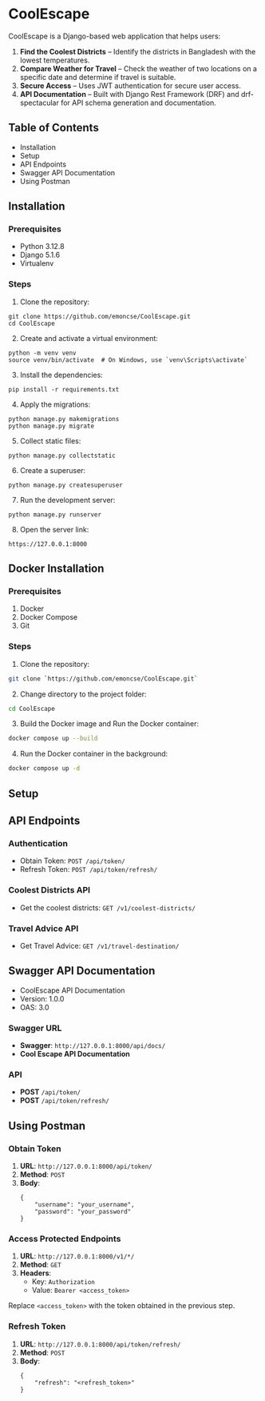 
# CoolEscape

CoolEscape is a Django-based web application that helps users:  

1. **Find the Coolest Districts** – Identify the districts in Bangladesh with the lowest temperatures.  
2. **Compare Weather for Travel** – Check the weather of two locations on a specific date and determine if travel is suitable.  
3. **Secure Access** – Uses JWT authentication for secure user access.  
4. **API Documentation** – Built with Django Rest Framework (DRF) and drf-spectacular for API schema generation and documentation.  

## Table of Contents

- Installation
- Setup
- API Endpoints
- Swagger API Documentation
- Using Postman

## Installation

### Prerequisites

- Python 3.12.8
- Django 5.1.6
- Virtualenv

### Steps

1. Clone the repository:

```
git clone https://github.com/emoncse/CoolEscape.git
cd CoolEscape
```

2. Create and activate a virtual environment:

```
python -m venv venv
source venv/bin/activate  # On Windows, use `venv\Scripts\activate`
```

3. Install the dependencies:

```
pip install -r requirements.txt
```

4. Apply the migrations:

```
python manage.py makemigrations
python manage.py migrate
```

5. Collect static files:

```
python manage.py collectstatic
```

6. Create a superuser:

```
python manage.py createsuperuser
```

7. Run the development server:

```
python manage.py runserver
```

8. Open the server link:

```
https://127.0.0.1:8000
```


## Docker Installation

### Prerequisites
1. Docker
2. Docker Compose
3. Git

### Steps
1. Clone the repository:
```sh 
git clone `https://github.com/emoncse/CoolEscape.git`
````

2. Change directory to the project folder:
```sh
cd CoolEscape
```

3. Build the Docker image and Run the Docker container:
```sh
docker compose up --build
```

4. Run the Docker container in the background:
```sh
docker compose up -d
```


## Setup

## API Endpoints

### Authentication

- Obtain Token: `POST /api/token/`
- Refresh Token: `POST /api/token/refresh/`

### Coolest Districts API

- Get the coolest districts: `GET /v1/coolest-districts/`

### Travel Advice API

- Get Travel Advice: `GET /v1/travel-destination/`

[//]: # (### User Management API)

[//]: # (- Get All Users: `GET /API/users/`)

[//]: # (- Create User: `POST /API/users/`)

[//]: # (- Get User by Username: `GET /API/users/{username}/`)

[//]: # (- Update User by Username: `PUT /API/users/{username}/`)

[//]: # (      - must send authorization token in request body)

[//]: # (- Partially Update User by Username: `PATCH /API/users/{username}/`)

[//]: # (      - must send authorization token in request body)

[//]: # (- Delete User by Username: `DELETE /API/users/{username}/`)

[//]: # (        - must send authorization token in request body)

[//]: # (- Get All Log: `GET /API/logs/`)

[//]: # (- Get Log by id: `GET /API/logs/{id}`)

## Swagger API Documentation

- CoolEscape API Documentation
- Version: 1.0.0
- OAS: 3.0

### Swagger URL

- **Swagger**: `http://127.0.0.1:8000/api/docs/`
- **Cool Escape API Documentation**

[//]: # (### User Management)

[//]: # ()
[//]: # (- **GET** `/API/users/`)

[//]: # (- **POST** `/API/users/`)

[//]: # (- **GET** `/API/users/{username}/`)

[//]: # (- **PUT** `/API/users/{username}/`)

[//]: # (- **PATCH** `/API/users/{username}/`)

[//]: # (- **DELETE** `/API/users/{username}/`)

### API

- **POST** `/api/token/`
- **POST** `/api/token/refresh/`

## Using Postman

### Obtain Token

1. **URL**: `http://127.0.0.1:8000/api/token/`
2. **Method**: `POST`
3. **Body**: 
   ```
   {
       "username": "your_username",
       "password": "your_password"
   }
   ```

### Access Protected Endpoints

1. **URL**: `http://127.0.0.1:8000/v1/*/`
2. **Method**: `GET`
3. **Headers**:
   - Key: `Authorization`
   - Value: `Bearer <access_token>`

Replace `<access_token>` with the token obtained in the previous step.

### Refresh Token

1. **URL**: `http://127.0.0.1:8000/api/token/refresh/`
2. **Method**: `POST`
3. **Body**:
   ```
   {
       "refresh": "<refresh_token>"
   }
   ```

